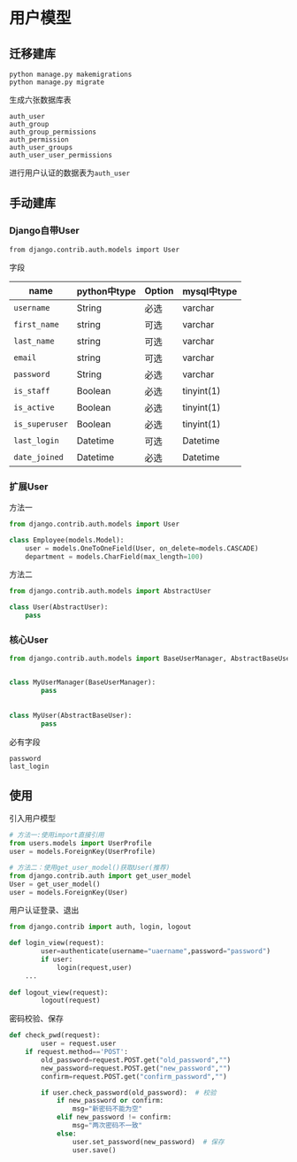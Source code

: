 # 用户模型

## 迁移建库

```
python manage.py makemigrations
python manage.py migrate
```

生成六张数据库表

```
auth_user
auth_group
auth_group_permissions
auth_permission
auth_user_groups
auth_user_user_permissions
```

进行用户认证的数据表为`auth_user`

## 手动建库

### Django自带User

```
from django.contrib.auth.models import User
```

字段

| name           | python中type | Option | mysql中type |
| -------------- | ------------ | ------ | ----------- |
| `username`     | String       | 必选   | varchar     |
| `first_name`   | string       | 可选   | varchar     |
| `last_name`    | string       | 可选   | varchar     |
| `email`        | string       | 可选   | varchar     |
| `password`     | String       | 必选   | varchar     |
| `is_staff`     | Boolean      | 必选   | tinyint(1)  |
| `is_active`    | Boolean      | 必选   | tinyint(1)  |
| `is_superuser` | Boolean      | 必选   | tinyint(1)  |
| `last_login`   | Datetime     | 可选   | Datetime    |
| `date_joined`  | Datetime     | 必选   | Datetime    |

### 扩展User

方法一

```python
from django.contrib.auth.models import User

class Employee(models.Model):
    user = models.OneToOneField(User, on_delete=models.CASCADE)
    department = models.CharField(max_length=100)
```

方法二

```python
from django.contrib.auth.models import AbstractUser

class User(AbstractUser):
    pass
```

### 核心User

```python
from django.contrib.auth.models import BaseUserManager, AbstractBaseUser


class MyUserManager(BaseUserManager):
		pass
		
		
class MyUser(AbstractBaseUser):
		pass
```

必有字段

```
password
last_login
```

## 使用

引入用户模型

```python
# 方法一:使用import直接引用
from users.models import UserProfile
user = models.ForeignKey(UserProfile)

# 方法二：使用get_user_model()获取User(推荐)
from django.contrib.auth import get_user_model
User = get_user_model()
user = models.ForeignKey(User)
```

用户认证登录、退出

```python
from django.contrib import auth, login, logout

def login_view(request):
		user=authenticate(username="uaername",password="password")
		if user:
			login(request,user)
    ...
  
def logout_view(request):
		logout(request)
```

密码校验、保存

```python
def check_pwd(request):
		user = request.user
    if request.method=='POST':
        old_password=request.POST.get("old_password","")  
        new_password=request.POST.get("new_password","")   
        confirm=request.POST.get("confirm_password","")    

        if user.check_password(old_password):  # 校验      
            if new_password or confirm:                    
                msg="新密码不能为空"   
            elif new_password != confirm:                   
                msg="两次密码不一致"
            else:
                user.set_password(new_password)  # 保存         
                user.save()
```

